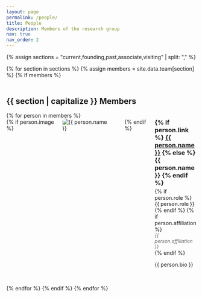```yaml
---
layout: page
permalink: /people/
title: People
description: Members of the research group
nav: true
nav_order: 2
---
```


<style>
.profile-row {
  display: flex;
  flex-direction: row;
  margin-bottom: 2rem;
  align-items: flex-start;
}

.profile-img {
  max-width: 150px;
  margin-right: 2rem;
  border-radius: 8px;
}

.profile-info {
  flex: 1;
}
.profile-info h3 {
  margin-top: 0;
  margin-bottom: 0.2rem;
}
.profile-info .role {
  font-weight: bold;
  font-size: 0.95em;
  color: #555;
}
.profile-info .affiliation {
  font-style: italic;
  font-size: 0.9em;
  color: #666;
}
</style>

{% assign sections = "current,founding,past,associate,visiting" | split: "," %}

{% for section in sections %}
  {% assign members = site.data.team[section] %}
  {% if members %}
    <h2 style="margin-top:3rem">{{ section | capitalize }} Members</h2>
    {% for person in members %}
    <div class="profile-row">
      {% if person.image %}
        <img class="profile-img" src="{{ person.image }}" alt="{{ person.name }}">
      {% endif %}
      <div class="profile-info">
        <h3>
          {% if person.link %}
            <a href="{{ person.link }}">{{ person.name }}</a>
          {% else %}
            {{ person.name }}
          {% endif %}
        </h3>
        {% if person.role %}<div class="role">{{ person.role }}</div>{% endif %}
        {% if person.affiliation %}<div class="affiliation">{{ person.affiliation }}</div>{% endif %}
        <p>{{ person.bio }}</p>
      </div>
    </div>
    {% endfor %}
  {% endif %}
{% endfor %}
